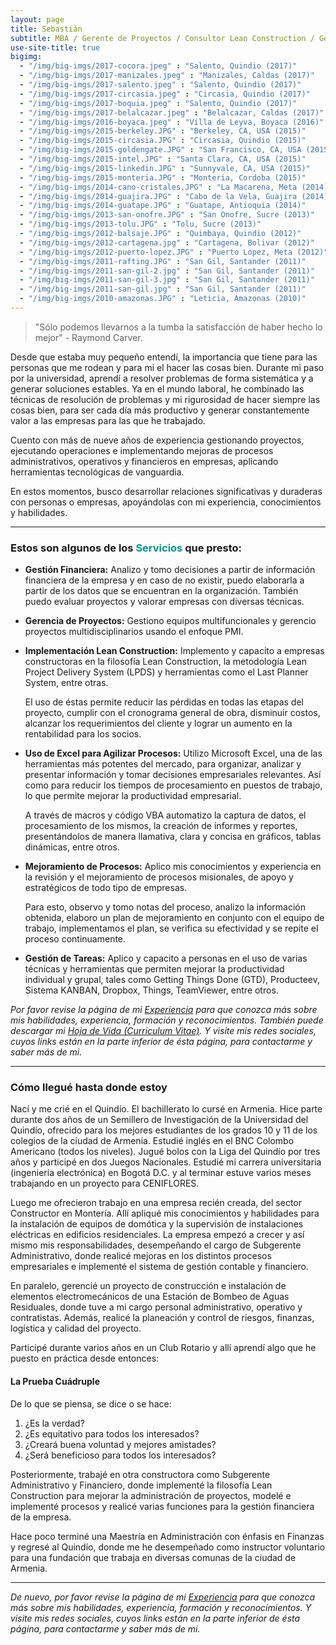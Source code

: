 ```yaml
---
layout: page
title: Sebastián
subtitle: MBA / Gerente de Proyectos / Consultor Lean Construction / Gestor Financiero / Ing. Electrónico / Viajero
use-site-title: true
bigimg:
  - "/img/big-imgs/2017-cocora.jpeg" : "Salento, Quindio (2017)"
  - "/img/big-imgs/2017-manizales.jpeg" : "Manizales, Caldas (2017)"
  - "/img/big-imgs/2017-salento.jpeg" : "Salento, Quindio (2017)"
  - "/img/big-imgs/2017-circasia.jpeg" : "Circasia, Quindio (2017)"
  - "/img/big-imgs/2017-boquia.jpeg" : "Salento, Quindio (2017)"
  - "/img/big-imgs/2017-belalcazar.jpeg" : "Belalcazar, Caldas (2017)"
  - "/img/big-imgs/2016-boyaca.jpeg" : "Villa de Leyva, Boyaca (2016)"
  - "/img/big-imgs/2015-berkeley.JPG" : "Berkeley, CA, USA (2015)"
  - "/img/big-imgs/2015-circasia.JPG" : "Circasia, Quindio (2015)"
  - "/img/big-imgs/2015-goldengate.JPG" : "San Francisco, CA, USA (2015)"
  - "/img/big-imgs/2015-intel.JPG" : "Santa Clara, CA, USA (2015)"
  - "/img/big-imgs/2015-linkedin.JPG" : "Sunnyvale, CA, USA (2015)"
  - "/img/big-imgs/2015-monteria.JPG" : "Monteria, Cordoba (2015)"
  - "/img/big-imgs/2014-cano-cristales.JPG" : "La Macarena, Meta (2014)"
  - "/img/big-imgs/2014-guajira.JPG" : "Cabo de la Vela, Guajira (2014)"
  - "/img/big-imgs/2014-guatape.JPG" : "Guatape, Antioquia (2014)"
  - "/img/big-imgs/2013-san-onofre.JPG" : "San Onofre, Sucre (2013)"
  - "/img/big-imgs/2013-tolu.JPG" : "Tolu, Sucre (2013)"
  - "/img/big-imgs/2012-balsaje.JPG" : "Quimbaya, Quindio (2012)"
  - "/img/big-imgs/2012-cartagena.jpg" : "Cartagena, Bolivar (2012)"
  - "/img/big-imgs/2012-puerto-lopez.JPG" : "Puerto Lopez, Meta (2012)"
  - "/img/big-imgs/2011-rafting.JPG" : "San Gil, Santander (2011)"
  - "/img/big-imgs/2011-san-gil-2.jpg" : "San Gil, Santander (2011)"
  - "/img/big-imgs/2011-san-gil-3.jpg" : "San Gil, Santander (2011)"
  - "/img/big-imgs/2011-san-gil.jpg" : "San Gil, Santander (2011)"
  - "/img/big-imgs/2010-amazonas.JPG" : "Leticia, Amazonas (2010)"
---
```


> "Sólo podemos llevarnos a la tumba la satisfacción de haber hecho lo mejor" - Raymond Carver.

Desde que estaba muy pequeño entendí, la importancia que tiene para las personas que me rodean y para mi el hacer las cosas bien. Durante mi paso por la universidad, aprendí a resolver problemas de forma sistemática y a generar soluciones estables. Ya en el mundo laboral, he combinado las técnicas de resolución de problemas y mi rigurosidad de hacer siempre las cosas bien, para ser cada día más productivo y generar constantemente valor a las empresas para las que he trabajado.

Cuento con más de nueve años de experiencia gestionando proyectos, ejecutando operaciones e implementando mejoras de procesos administrativos, operativos y financieros en empresas, aplicando herramientas tecnológicas de vanguardia.  

En estos momentos, busco desarrollar relaciones significativas y duraderas con personas o empresas, apoyándolas con mi experiencia, conocimientos y habilidades.

---

### Estos son algunos de los <span style="color: #009688">Servicios</span> que presto:  

* **Gestión Financiera:** Analizo y tomo decisiones a partir de información financiera de la empresa y en caso de no existir, puedo elaborarla a partir de los datos que se encuentran en la organización. También puedo evaluar proyectos y valorar empresas con diversas técnicas.  

* **Gerencia de Proyectos:** Gestiono equipos multifuncionales y gerencio proyectos multidisciplinarios usando el enfoque PMI.  

* **Implementación Lean Construction:** Implemento y capacito a empresas constructoras en la filosofía Lean Construction, la metodología Lean Project Delivery System (LPDS) y herramientas como el Last Planner System, entre otras.  

   El uso de éstas permite reducir las pérdidas en todas las etapas del proyecto, cumplir con el cronograma general de obra, disminuir costos, alcanzar los requerimientos del cliente y lograr un aumento en la rentabilidad para los socios.  

* **Uso de Excel para Agilizar Procesos:** Utilizo Microsoft Excel, una de las herramientas más potentes del mercado, para organizar, analizar y presentar información y tomar decisiones empresariales relevantes. Así como para reducir los tiempos de procesamiento en puestos de trabajo, lo que permite mejorar la productividad empresarial.  

   A través de macros y código VBA automatizo la captura de datos, el procesamiento de los mismos, la creación de informes y reportes, presentándolos de manera llamativa, clara y concisa en gráficos, tablas dinámicas, entre otros.  

* **Mejoramiento de Procesos:** Aplico mis conocimientos y experiencia en la revisión y el mejoramiento de procesos misionales, de apoyo y estratégicos de todo tipo de empresas.  

   Para esto, observo y tomo notas del proceso, analizo la información obtenida, elaboro un plan de mejoramiento en conjunto con el equipo de trabajo, implementamos el plan, se verifica su efectividad y se repite el proceso continuamente.  

* **Gestión de Tareas:** Aplico y capacito a personas en el uso de varias técnicas y herramientas que permiten mejorar la productividad individual y grupal, tales como Getting Things Done (GTD), Producteev, Sistema KANBAN, Dropbox, Things, TeamViewer, entre otros.

*Por favor revise la página de mi [Experiencia](https://jbeta58.github.io/experiencia/) para que conozca más sobre mis habilidades, experiencia, formación y reconocimientos. También puede descargar mi [Hoja de Vida (Curriculum Vitae)](https://jbeta58.github.io/docs/HV_JSBT.pdf). Y visite mis redes sociales, cuyos links están en la parte inferior de ésta página, para contactarme y saber más de mi.*

***

### Cómo llegué hasta donde estoy

Nací y me crié en el Quindío. El bachillerato lo cursé en Armenia. Hice parte durante dos años de un Semillero de Investigación de la Universidad del Quindío, ofrecido para los mejores estudiantes de los grados 10 y 11 de los colegios de la ciudad de Armenia. Estudié inglés en el BNC Colombo Americano (todos los niveles). Jugué bolos con la Liga del Quindío por tres años y participé en dos Juegos Nacionales. Estudié mi carrera universitaria (ingeniería electrónica) en Bogotá D.C. y al terminar estuve varios meses trabajando en un proyecto para CENIFLORES.

Luego me ofrecieron trabajo en una empresa recién creada, del sector Constructor en Montería. Allí apliqué mis conocimientos y habilidades para la instalación de equipos de domótica y la supervisión de instalaciones eléctricas en edificios residenciales. La empresa empezó a crecer y así mismo mis responsabilidades, desempeñando el cargo de Subgerente Administrativo, donde realicé mejoras en los distintos procesos empresariales e implementé el sistema de gestión contable y financiero.

En paralelo, gerencié un proyecto de construcción e instalación de elementos electromecánicos de una Estación de Bombeo de Aguas Residuales, donde tuve a mi cargo personal administrativo, operativo y contratistas. Además, realicé la planeación y control de riesgos, finanzas, logística y calidad del proyecto.

Participé durante varios años en un Club Rotario y allí aprendí algo que he puesto en práctica desde entonces:

#### La Prueba Cuádruple
De lo que se piensa, se dice o se hace:
1. ¿Es la verdad?
2. ¿Es equitativo para todos los interesados?
3. ¿Creará buena voluntad y mejores amistades?
4. ¿Será beneficioso para todos los interesados?

Posteriormente, trabajé en otra constructora como Subgerente Administrativo y Financiero, donde implementé la filosofía Lean Construction para mejorar la administración de proyectos, modelé e implementé procesos y realicé varias funciones para la gestión financiera de la empresa.

Hace poco terminé una Maestría en Administración con énfasis en Finanzas y regresé al Quindío, donde me he desempeñado como instructor voluntario para una fundación que trabaja en diversas comunas de la ciudad de Armenia.

***

*De nuevo, por favor revise la página de mi [Experiencia](https://jbeta58.github.io/experiencia/) para que conozca más sobre mis habilidades, experiencia, formación y reconocimientos. Y visite mis redes sociales, cuyos links están en la parte inferior de ésta página, para contactarme y saber más de mi.*
